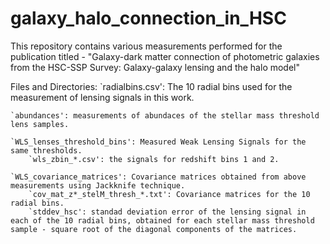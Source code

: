 # galaxy_halo_connection_in_HSC
This repository contains various measurements performed for the publication titled - "Galaxy-dark matter connection of photometric galaxies from the HSC-SSP Survey: Galaxy-galaxy lensing and the halo model"

Files and Directories:
	`radialbins.csv': The 10 radial bins used for the measurement of lensing signals in this work.

	`abundances': measurements of abundaces of the stellar mass threshold lens samples.

	`WLS_lenses_threshold_bins': Measured Weak Lensing Signals for the same thresholds.
		`wls_zbin_*.csv': the signals for redshift bins 1 and 2.

	`WLS_covariance_matrices': Covariance matrices obtained from above measurements using Jackknife technique.
		`cov_mat_z*_stelM_thresh_*.txt': Covariance matrices for the 10 radial bins.
		`stddev_hsc': standad deviation error of the lensing signal in each of the 10 radial bins, obtained for each stellar mass threshold sample - square root of the diagonal components of the matrices.
	
